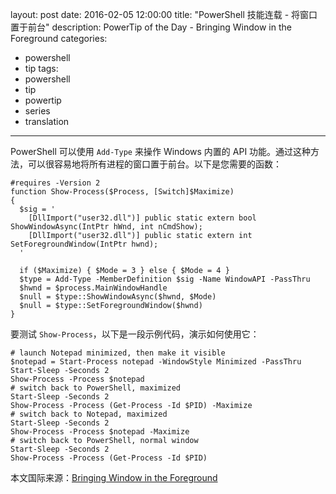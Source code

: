 layout: post
date: 2016-02-05 12:00:00
title: "PowerShell 技能连载 - 将窗口置于前台"
description: PowerTip of the Day - Bringing Window in the Foreground
categories:
- powershell
- tip
tags:
- powershell
- tip
- powertip
- series
- translation
---
PowerShell 可以使用 `Add-Type` 来操作 Windows 内置的 API 功能。通过这种方法，可以很容易地将所有进程的窗口置于前台。以下是您需要的函数：

    #requires -Version 2
    function Show-Process($Process, [Switch]$Maximize)
    {
      $sig = '
        [DllImport("user32.dll")] public static extern bool ShowWindowAsync(IntPtr hWnd, int nCmdShow);
        [DllImport("user32.dll")] public static extern int SetForegroundWindow(IntPtr hwnd);
      '
    
      if ($Maximize) { $Mode = 3 } else { $Mode = 4 }
      $type = Add-Type -MemberDefinition $sig -Name WindowAPI -PassThru
      $hwnd = $process.MainWindowHandle
      $null = $type::ShowWindowAsync($hwnd, $Mode)
      $null = $type::SetForegroundWindow($hwnd)
    }

要测试 `Show-Process`，以下是一段示例代码，演示如何使用它：

    # launch Notepad minimized, then make it visible
    $notepad = Start-Process notepad -WindowStyle Minimized -PassThru
    Start-Sleep -Seconds 2
    Show-Process -Process $notepad
    # switch back to PowerShell, maximized
    Start-Sleep -Seconds 2
    Show-Process -Process (Get-Process -Id $PID) -Maximize
    # switch back to Notepad, maximized
    Start-Sleep -Seconds 2
    Show-Process -Process $notepad -Maximize
    # switch back to PowerShell, normal window
    Start-Sleep -Seconds 2
    Show-Process -Process (Get-Process -Id $PID)

<!--more-->
本文国际来源：[Bringing Window in the Foreground](http://community.idera.com/powershell/powertips/b/tips/posts/bringing-window-in-the-foreground)
